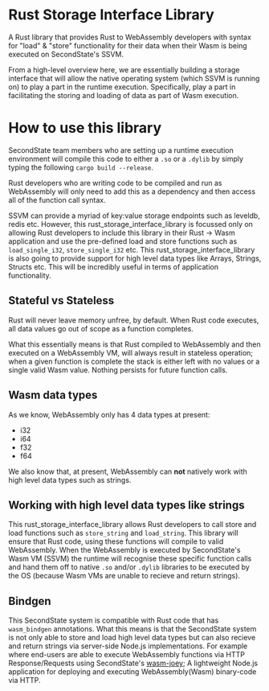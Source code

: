 # Rust Storage Interface Library

A Rust library that provides Rust to WebAssembly developers with syntax for "load" & "store" functionality for their data when their Wasm is being executed on SecondState's SSVM.

From a high-level overview here, we are essentially building a storage interface that will allow the native operating system (which SSVM is running on) to play a part in the runtime execution. Specifically, play a part in facilitating the storing and loading of data as part of Wasm execution. 

# How to use this library

SecondState team members who are setting up a runtime execution environment will compile this code to either a `.so` or a `.dylib` by simply typing the following `cargo build --release`. 

Rust developers who are writing code to be compiled and run as WebAssembly will only need to add this as a dependency and then access all of the function call syntax.


SSVM can provide a myriad of key:value storage endpoints such as leveldb, redis etc. However, this rust_storage_interface_library is focussed only on allowing Rust developers to include this library in their Rust -> Wasm application and use the pre-defined load and store functions such as `load_single_i32`, `store_single_i32` etc. This rust_storage_interface_library is also going to provide support for high level data types like Arrays, Strings, Structs etc. This will be incredibly useful in terms of application functionality.


## Stateful vs Stateless

Rust will never leave memory unfree, by default. When Rust code executes, all data values go out of scope as a function completes. 

What this essentially means is that Rust compiled to WebAssembly and then executed on a WebAssembly VM, will always result in stateless operation; when a given function is complete the stack is either left with no values or a single valid Wasm value. Nothing persists for future function calls.

## Wasm data types

As we know, WebAssembly only has 4 data types at present:
- i32
- i64
- f32
- f64

We also know that, at present, WebAssembly can **not** natively work with high level data types such as strings.

## Working with high level data types like strings

This rust_storage_interface_library allows Rust developers to call store and load functions such as `store_string` and `load_string`. This library will ensure that Rust code, using these functions will compile to valid WebAssembly. When the WebAssembly is executed by SecondState's Wasm VM (SSVM) the runtime will recognise these specific function calls and hand them off to native `.so` and/or `.dylib` libraries to be executed by the OS (because Wasm VMs are unable to recieve and return strings).

## Bindgen

This SecondState system is compatible with Rust code that has `wasm_bindgen` annotations. What this means is that the SecondState system is not only able to store and load high level data types but can also recieve and return strings via server-side Node.js implementations. For example where end-users are able to execute WebAssembly functions via HTTP Response/Requests using SecondState's [wasm-joey](https://github.com/second-state/wasm-joey); A lightweight Node.js application for deploying and executing WebAssembly(Wasm) binary-code via HTTP.
